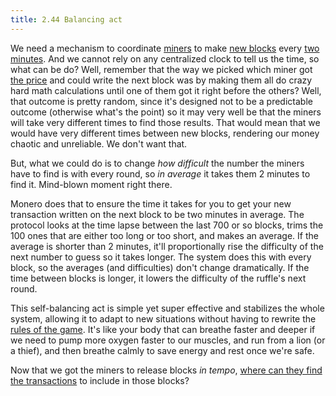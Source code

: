 ```yaml
---
title: 2.44 Balancing act
---
```

We need a mechanism to coordinate [miners](2.09_miners.md) to make [new blocks](2.11_blockchain.md) every [two minutes](2.43_block_time.md). And we cannot rely on any centralized clock to tell us the time, so what can be do? Well, remember that the way we picked which miner got [the price](2.39_emission_curve.md) and could write the next block was by making them all do crazy hard math calculations until one of them got it right before the others? Well, that outcome is pretty random, since it's designed not to be a predictable outcome (otherwise what's the point) so it may very well be that the miners will take very different times to find those results. That would mean that we would have very different times between new blocks, rendering our money chaotic and unreliable. We don't want that.

But, what we could do is to change *how difficult* the number the miners have to find is with every round, so *in average* it takes them 2 minutes to find it. Mind-blown moment right there. 

Monero does that to ensure the time it takes for you to get your new transaction written on the next block to be two minutes in average. The protocol looks at the time lapse between the last 700 or so blocks, trims the 100 ones that are either too long or too short, and makes an average. If the average is shorter than 2 minutes, it'll proportionally rise the difficulty of the next number to guess so it takes longer. The system does this with every block, so the averages (and difficulties) don't change dramatically. If the time between blocks is longer, it lowers the difficulty of the ruffle's next round.

This self-balancing act is simple yet super effective and stabilizes the whole system, allowing it to adapt to new situations without having to rewrite the [rules of the game](2.04_money_rules.md). It's like your body that can breathe faster and deeper if we need to pump more oxygen faster to our muscles, and run from a lion (or a thief), and then breathe calmly to save energy and rest once we're safe.

Now that we got the miners to release blocks *in tempo*, [where can they find the transactions](2.45_mempool.md) to include in those blocks?

